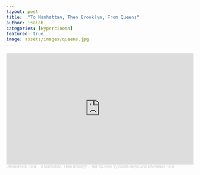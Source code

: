 ```yaml
---
layout: post
title:  "To Manhattan, Then Brooklyn, From Queens"
author: isaiah
categories: [Hypercinema]
featured: true
image: assets/images/queens.jpg
---
```


<iframe width="100%" height="300" scrolling="no" frameborder="no" allow="autoplay" src="https://w.soundcloud.com/player/?url=https%3A//api.soundcloud.com/tracks/1131617614%3Fsecret_token%3Ds-zPbRSy53ezw&color=%23ff5500&auto_play=false&hide_related=false&show_comments=true&show_user=true&show_reposts=false&show_teaser=true&visual=true"></iframe><div style="font-size: 10px; color: #cccccc;line-break: anywhere;word-break: normal;overflow: hidden;white-space: nowrap;text-overflow: ellipsis; font-family: Interstate,Lucida Grande,Lucida Sans Unicode,Lucida Sans,Garuda,Verdana,Tahoma,sans-serif;font-weight: 100;"><a href="https://soundcloud.com/dhemerae-k-ford" title="Dhemerae K Ford" target="_blank" style="color: #cccccc; text-decoration: none;">Dhemerae K Ford</a> · <a href="https://soundcloud.com/dhemerae-k-ford/a-commuters-vacation/s-zPbRSy53ezw" title="To Manhattan, Then Brooklyn, From Queens by Isaiah Bayas and Dhemerae Ford" target="_blank" style="color: #cccccc; text-decoration: none;">To Manhattan, Then Brooklyn, From Queens by Isaiah Bayas and Dhemerae Ford</a></div>

